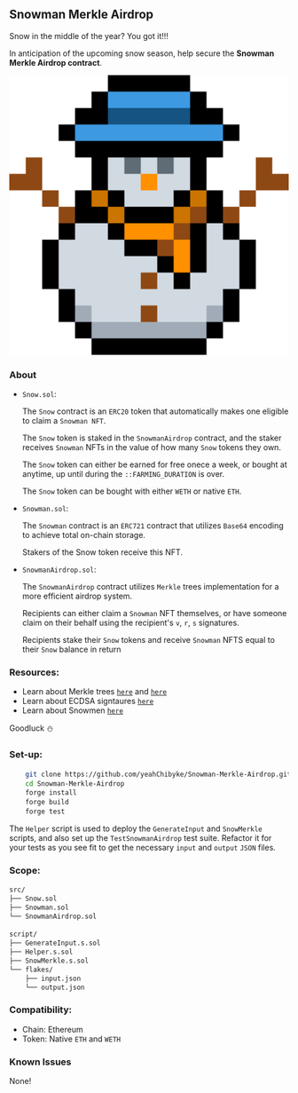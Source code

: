 ## Snowman Merkle Airdrop

Snow in the middle of the year? You got it!!!

In anticipation of the upcoming snow season, help secure the **Snowman Merkle Airdrop contract**.

![snowman image](snowman.png)

[//]: # (contest-details-open)

### About

- `Snow.sol`:

    The `Snow` contract is an `ERC20` token that automatically makes one eligible to claim a `Snowman NFT`.

    The `Snow` token is staked in the `SnowmanAirdrop` contract, and the staker receives `Snowman` NFTs in the value of how many `Snow` tokens they own.

    The `Snow` token can either be earned for free onece a week, or bought at anytime, up until during the `::FARMING_DURATION` is over.

    The `Snow` token can be bought with either `WETH` or native `ETH`.

- `Snowman.sol`:

    The `Snowman` contract is an `ERC721` contract that utilizes `Base64` encoding to achieve total on-chain storage.

    Stakers of the Snow token receive this NFT.

- `SnowmanAirdrop.sol`:

    The `SnowmanAirdrop` contract utilizes `Merkle` trees implementation for a more efficient airdrop system.

    Recipients can either claim a `Snowman` NFT themselves, or have someone claim on their behalf using the recipient's `v`, `r`, `s` signatures.

    Recipients stake their `Snow` tokens and receive `Snowman` NFTS equal to their `Snow` balance in return

### Resources:

- Learn about Merkle trees [`here`](https://updraft.cyfrin.io/courses/advanced-foundry/merkle-airdrop/introduction) and [`here`](https://www.youtube.com/watch?v=s7C2KjZ9n2U)
- Learn about ECDSA signtaures [`here`](https://www.youtube.com/watch?v=e3ugVpBBlhc)
- Learn about Snowmen [`here`](https://en.wikipedia.org/wiki/Snowman)

Goodluck ⛄

[//]: # (contest-details-close)

[//]: # (getting-started-open)

### Set-up:

```bash
    git clone https://github.com/yeahChibyke/Snowman-Merkle-Airdrop.git 
    cd Snowman-Merkle-Airdrop
    forge install
    forge build
    forge test
```

The `Helper` script is used to deploy the `GenerateInput` and `SnowMerkle` scripts, and also set up the `TestSnowmanAirdrop` test suite. Refactor it for your tests as you see fit to get the necessary `input` and `output` `JSON` files.

[//]: # (getting-started-close)

[//]: # (scope-open)

### Scope:

```
src/
├── Snow.sol
├── Snowman.sol
└── SnowmanAirdrop.sol

script/
├── GenerateInput.s.sol
├── Helper.s.sol
├── SnowMerkle.s.sol
└── flakes/
    ├── input.json
    └── output.json
```

### Compatibility:

- Chain: Ethereum
- Token: Native `ETH` and `WETH`

[//]: # (scope-close)

[//]: # (known-issues-open)

### Known Issues

None!

[//]: # (known-issues-close)


